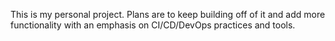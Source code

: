 This is my personal project. Plans are to keep building off of it and add more functionality with an emphasis on CI/CD/DevOps practices and tools.
